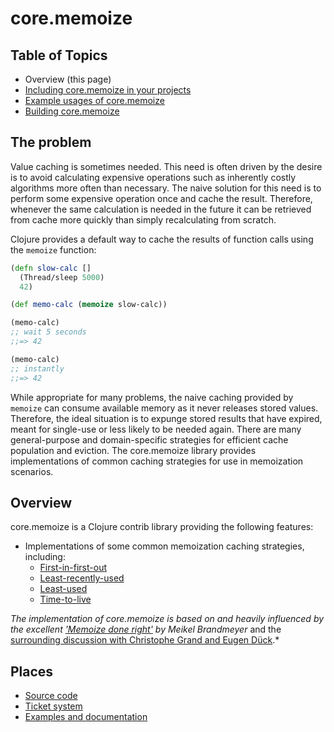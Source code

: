 core.memoize
============

## Table of Topics

* Overview (this page)
* [Including core.memoize in your projects](./Including.md)
* [Example usages of core.memoize](./Using.md)
* [Building core.memoize](./Building.md)

## The problem

Value caching is sometimes needed. This need is often driven by the desire is to avoid calculating expensive operations such as inherently costly algorithms more often than necessary.  The naive solution for this need is to perform some expensive operation once and cache the result.  Therefore, whenever the same calculation is needed in the future it can be retrieved from cache more quickly than simply recalculating from scratch.

Clojure provides a default way to cache the results of function calls using the `memoize` function:

```clojure
(defn slow-calc []
  (Thread/sleep 5000)
  42)

(def memo-calc (memoize slow-calc))

(memo-calc)
;; wait 5 seconds
;;=> 42

(memo-calc)
;; instantly
;;=> 42
```

While appropriate for many problems, the naive caching provided by `memoize` can consume available memory as it never releases stored values.  Therefore, the ideal situation is to expunge stored results that have expired, meant for single-use or less likely to be needed again.  There are many general-purpose and domain-specific strategies for efficient cache population and eviction. The core.memoize library provides implementations of common caching strategies for use in memoization scenarios.

## Overview

core.memoize is a Clojure contrib library providing the following features:

* Implementations of some common memoization caching strategies, including:
  - [First-in-first-out](./FIFO.md)
  - [Least-recently-used](./LRU.md)
  - [Least-used](./LU.md)
  - [Time-to-live](./TTL.md)


*The implementation of core.memoize is based on and heavily influenced by the excellent ['Memoize done right'](http://kotka.de/blog/2010/03/memoize_done_right.html) by Meikel Brandmeyer* and the [surrounding discussion with Christophe Grand and Eugen Dück](https://groups.google.com/forum/#!msg/clojure/NqE9FQ2DBoM/r3-q7FCHh_wJ).*

## Places

* [Source code](https://github.com/clojure/core.memoize)
* [Ticket system](http://dev.clojure.org/jira/browse/CMEMOIZE)
* [Examples and documentation](http://github.com/clojure/core.memoize/wiki)
